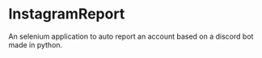 # InstagramReport
An selenium application to auto report an account based on a discord bot made in python.
